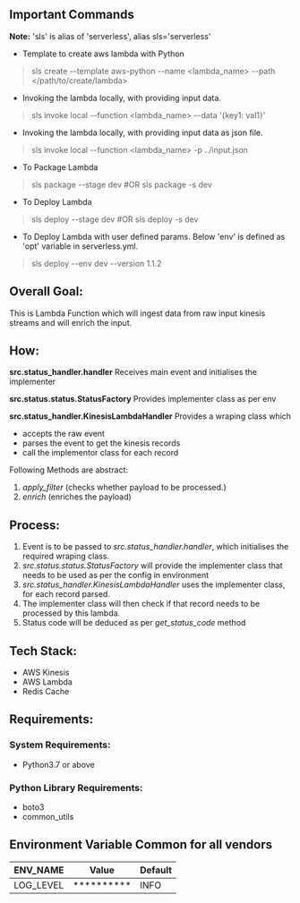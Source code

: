 ## Important Commands
**Note:** 'sls' is alias of 'serverless', alias sls='serverless'
- Template to create aws lambda with Python
> sls create --template aws-python --name <lambda_name> --path </path/to/create/lambda>

- Invoking the lambda locally, with providing input data.
> sls invoke local --function <lambda_name> --data '{key1: val1}'

- Invoking the lambda locally, with providing input data as json file.
> sls invoke local --function <lambda_name> -p ../input.json

- To Package Lambda
> sls package --stage dev #OR
> sls package -s dev

- To Deploy Lambda
> sls deploy --stage dev #OR
> sls deploy -s dev

- To Deploy Lambda with user defined params.
Below 'env' is defined as 'opt' variable in serverless.yml.
> sls deploy --env dev --version 1.1.2


## Overall Goal:
This is Lambda Function which will ingest data from raw input kinesis streams and will enrich the input.

## How:
**src.status_handler.handler**
Receives main event and initialises the implementer

**src.status.status.StatusFactory**
Provides implementer class as per env

**src.status_handler.KinesisLambdaHandler**
Provides a wraping class which
- accepts the raw event
- parses the event to get the kinesis records
- call the implementor class for each record

Following Methods are abstract:
1. *apply_filter* (checks whether payload to be processed.)
2. *enrich* (enriches the payload)

## Process:
1. Event is to be passed to *src.status_handler.handler*, which initialises the required wraping class.
2. *src.status.status.StatusFactory* will provide the implementer class that needs to be used as per the config in environment
3. *src.status_handler.KinesisLambdaHandler* uses the implementer class, for each record parsed.
5. The implementer class will then check if that record needs to be processed by this lambda.
6. Status code will be deduced as per *get_status_code* method


## Tech Stack:
- AWS Kinesis
- AWS Lambda
- Redis Cache


## Requirements:
### System Requirements:
- Python3.7 or above

### Python Library Requirements:
- boto3
- common_utils


## Environment Variable Common for all vendors
| ENV_NAME | Value | Default |
| ------ | ------ | ------- |
| LOG_LEVEL | **********| INFO |
